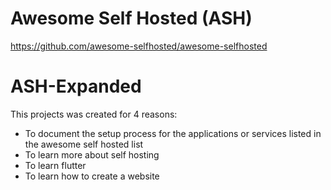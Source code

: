 # Awesome Self Hosted (ASH)
https://github.com/awesome-selfhosted/awesome-selfhosted

# ASH-Expanded
This projects was created for 4 reasons:
 - To document the setup process for the applications or services listed in the awesome self hosted list
 - To learn more about self hosting
 - To learn flutter
 - To learn how to create a website
